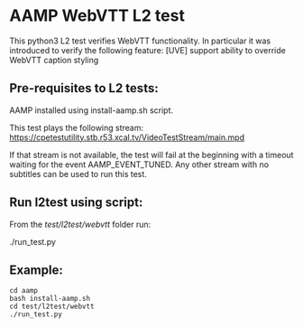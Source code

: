 # AAMP WebVTT L2 test

This python3 L2 test verifies WebVTT functionality. In particular it was
introduced to verify the following feature:
<RDK-37719> [UVE] support ability to override WebVTT caption styling

## Pre-requisites to L2 tests:

AAMP installed using install-aamp.sh script.

This test plays the following stream:
https://cpetestutility.stb.r53.xcal.tv/VideoTestStream/main.mpd

If that stream is not available, the test will fail at the beginning with a
timeout waiting for the event AAMP_EVENT_TUNED. Any other stream with no
subtitles can be used to run this test.

## Run l2test using script:

From the *test/l2test/webvtt* folder run:

./run_test.py

## Example:

    cd aamp
    bash install-aamp.sh
    cd test/l2test/webvtt
    ./run_test.py
